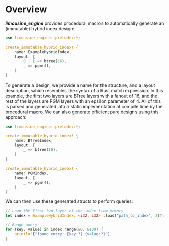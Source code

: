 # Overview

***limousine_engine*** provides procedural macros to automatically generate an (immutable) hybrid index design:

```rust
use limousine_engine::prelude::*;

create_immutable_hybrid_index! {
    name: ExampleHybridIndex,
    layout: {
        0 | 1 => btree(16),
        _ => pgm(4),
    }
}
```

To generate a design, we provide a name for the structure, and a layout description, which resembles the syntax of a Rust match expression. In this example, the first two layers are BTree layers with a fanout of 16, and the rest of the layers are PGM layers with an epsilon parameter of 4. All of this is parsed and generated into a static implementation at compile time by the procedural macro. We can also generate efficient pure designs using this approach:

```rust
use limousine_engine::prelude::*;

create_immutable_hybrid_index! {
    name: BTreeIndex,
    layout: {
        _ => btree(16),
    }
}

create_immutable_hybrid_index! {
    name: PGMIndex,
    layout: {
        _ => pgm(4),
    }
}
```

We can then use these generated structs to perform queries:

```rust
// Load the first two layer of the index from memory
let index = ExampleHybridIndex::<i32, i32>::load("path_to_index", 2)?;

// Range query
for (key, value) in index.range(&0, &100) {
    println!("found entry: {key:?} {value:?}");
}
```
